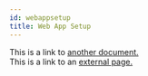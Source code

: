 ```yaml
---
id: webappsetup
title: Web App Setup
---
```


This is a link to [another document.](doc3.md)  
This is a link to an [external page.](http://www.example.com)
